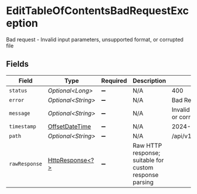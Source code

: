 # EditTableOfContentsBadRequestException

Bad request - Invalid input parameters, unsupported format, or corrupted file


## Fields

| Field                                                                                                                | Type                                                                                                                 | Required                                                                                                             | Description                                                                                                          | Example                                                                                                              |
| -------------------------------------------------------------------------------------------------------------------- | -------------------------------------------------------------------------------------------------------------------- | -------------------------------------------------------------------------------------------------------------------- | -------------------------------------------------------------------------------------------------------------------- | -------------------------------------------------------------------------------------------------------------------- |
| `status`                                                                                                             | *Optional\<Long>*                                                                                                    | :heavy_minus_sign:                                                                                                   | N/A                                                                                                                  | 400                                                                                                                  |
| `error`                                                                                                              | *Optional\<String>*                                                                                                  | :heavy_minus_sign:                                                                                                   | N/A                                                                                                                  | Bad Request                                                                                                          |
| `message`                                                                                                            | *Optional\<String>*                                                                                                  | :heavy_minus_sign:                                                                                                   | N/A                                                                                                                  | Invalid input parameters or corrupted file                                                                           |
| `timestamp`                                                                                                          | [OffsetDateTime](https://docs.oracle.com/javase/8/docs/api/java/time/OffsetDateTime.html)                            | :heavy_minus_sign:                                                                                                   | N/A                                                                                                                  | 2024-01-15T10:30:00Z                                                                                                 |
| `path`                                                                                                               | *Optional\<String>*                                                                                                  | :heavy_minus_sign:                                                                                                   | N/A                                                                                                                  | /api/v1/example/endpoint                                                                                             |
| `rawResponse`                                                                                                        | [HttpResponse\<?>](https://docs.oracle.com/en/java/javase/11/docs/api/java.net.http/java/net/http/HttpResponse.html) | :heavy_minus_sign:                                                                                                   | Raw HTTP response; suitable for custom response parsing                                                              |                                                                                                                      |